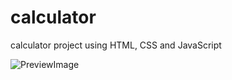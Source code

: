 # calculator
calculator project using HTML, CSS and JavaScript

![PreviewImage](https://github.com/MC-GH/calculator/blob//main/PreviewImage.png?raw=true)
